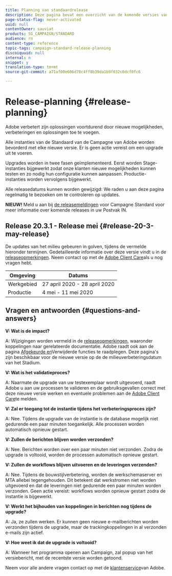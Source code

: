 ```yaml
---
title: Planning van standaardrelease
description: Deze pagina bevat een overzicht van de komende versies van Adobe Campagne Standard.
page-status-flag: never-activated
uuid: null
contentOwner: sauviat
products: SG_CAMPAIGN/STANDARD
audience: rn
content-type: reference
topic-tags: campaign-standard-release-planning
discoiquuid: null
internal: n
snippet: y
translation-type: tm+mt
source-git-commit: a71af00e606d78c4ff8b39da1b9f032c0dcf0fc6

---
```



# Release-planning {#release-planning}

Adobe verbetert zijn oplossingen voortdurend door nieuwe mogelijkheden, verbeteringen en oplossingen toe te voegen.

Alle instanties van de Standaard van de Campagne van Adobe worden bevorderd met elke nieuwe versie. Er is geen actie vereist om een upgrade uit te voeren.

Upgrades worden in twee fasen geïmplementeerd. Eerst worden Stage-instanties bijgewerkt zodat onze klanten nieuwe mogelijkheden kunnen testen en zo nodig hun configuratie kunnen aanpassen. Productie-instanties worden vervolgens bijgewerkt.

Alle releasedatums kunnen worden gewijzigd: We raden u aan deze pagina regelmatig te bezoeken om te controleren op updates.

**NIEUW!** Meld u aan bij [de releasemeldingen](http://amc-mkt-prod1-t.adobe-campaign.com/lp/LP25?service=%40rZ5cqp2DgNzrgz0alKPInakNbPSTeJYozZYnS7Wbs802u4GlISkHZX4omtK00nAU6xzZ6luEWQzr7kQ9pkCwJYumWkU) voor Campagne Standard voor meer informatie over komende releases in uw Postvak IN.

## Release 20.3.1 - Release mei {#release-20-3-may-release}

De updates van het milieu gebeuren in golven, tijdens de vermelde hieronder termijnen. Gedetailleerde informatie over deze versie vindt u in de [releaseopmerkingen](../../rn/using/release-notes.md). Neem contact op met de [Adobe Client Care](https://support.neolane.net/webApp/extranetLogin)als u nog vragen hebt.

<table> 
 <thead> 
  <tr> 
   <th> Omgeving<br /> </th> 
   <th> Datums<br /> </th> 
  </tr> 
 </thead> 
 <tbody> 
  <tr> 
   <td> Werkgebied<br /> </td> 
   <td> 27 april 2020 - 28 april 2020<br /> </td> 
  </tr> 
  <tr> 
   <td> Productie<br /> </td> 
   <td> 4 mei - 11 mei 2020<br /> </td> 
  </tr> 
 </tbody> 
</table>



## Vragen en antwoorden {#questions-and-answers}

**V: Wat is de impact?**

A: Wijzigingen worden vermeld in de [releaseopmerkingen](../../rn/using/release-notes.md), waaronder koppelingen naar gerelateerde documentatie. Adobe raadt ook aan de pagina [Afgekeurde en](https://helpx.adobe.com/campaign/kb/acs-deprecated-and-removed-features.html)Verwijderde functies te raadplegen. Deze pagina&#39;s zijn beschikbaar voor de nieuwe versie op de de milieuverbeteringsdatum van het Stadium.

**V: Wat is het validatieproces?**

A: Naarmate de upgrade van uw testexemplaar wordt uitgevoerd, raadt Adobe u aan uw processen te valideren en de gebruiksgevallen correct met deze nieuwe versie werken en eventuele problemen aan de [Adobe Client Care](https://support.neolane.net/webApp/extranetLogin)te melden.

**V: Zal er toegang tot de instantie tijdens het verbeteringsproces zijn?**

A: Nee. Tijdens de upgrade van de instantie is de database mogelijk niet gedurende een paar minuten toegankelijk. Alle processen worden automatisch opnieuw gestart.

**V: Zullen de berichten blijven worden verzonden?**

A: Nee. Berichten worden over een paar minuten niet verzonden. Zodra de upgrade is voltooid, worden de processen automatisch opnieuw gestart.

**V: Zullen de workflows blijven uitvoeren en de leveringen verzenden?**

A: Nee. Tijdens de bouwstijlverbetering, worden de werkschemaserver en MTA allebei tegengehouden. Dit betekent dat werkstromen niet worden uitgevoerd en dat de leveringen niet gedurende een paar minuten worden verzonden. Geen actie vereist: workflows worden opnieuw gestart zodra de instantie is bijgewerkt.

**V: Werkt het bijhouden van koppelingen in berichten nog tijdens de upgrade?**

A: Ja, ze zullen werken. Er kunnen geen nieuwe e-mailberichten worden verzonden tijdens de upgrade, maar de trackingkoppelingen in al verzonden e-mails zijn actief.

**V: Hoe weet ik dat de upgrade is voltooid?**

A: Wanneer het programma openen aan Campaign, zal popup van het versiebericht, met de recentste versie worden getoond.

Neem voor alle andere vragen contact op met de [klantenservice](https://support.neolane.net/webApp/extranetLogin)van Adobe.